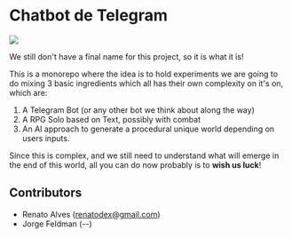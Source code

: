 # Chatbot de Telegram

![](https://user-images.githubusercontent.com/68507/177021679-9115463e-28b4-467f-aa62-4a3ee80ae4c7.png)

We still don't have a final name for this project, so it is what it is!

This is a monorepo where the idea is to hold experiments we are going to do mixing 3 basic ingredients which all has their own complexity on it's on, which are:

1. A Telegram Bot (or any other bot we think about along the way)
2. A RPG Solo based on Text, possibly with combat
3. An AI approach to generate a procedural unique world depending on users inputs.

Since this is complex, and we still need to understand what will emerge in the end of this world, all you can do now probably is to **wish us luck**!

## Contributors

- Renato Alves (renatodex@gmail.com)
- Jorge Feldman (--)